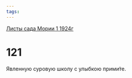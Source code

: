 ```yaml
---
tags:
---
```



[Листы сада Мории 1 1924г](/agni/1924)



# 121

Явленную суровую школу с улыбкою прими́те.   


